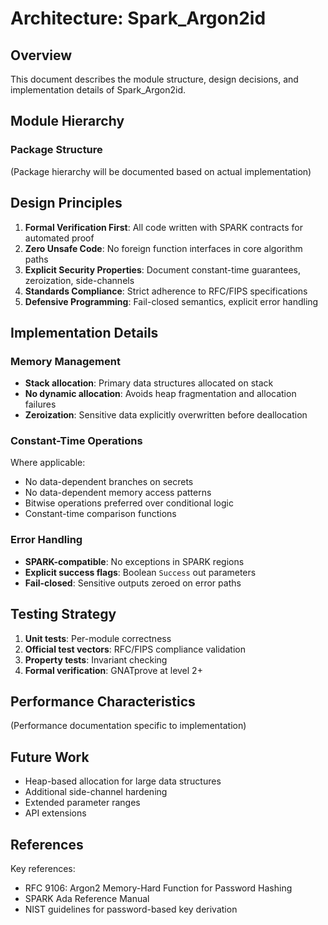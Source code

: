 # Architecture: Spark_Argon2id

## Overview

This document describes the module structure, design decisions, and implementation details of Spark_Argon2id.

## Module Hierarchy

### Package Structure

(Package hierarchy will be documented based on actual implementation)

## Design Principles

1. **Formal Verification First**: All code written with SPARK contracts for automated proof
2. **Zero Unsafe Code**: No foreign function interfaces in core algorithm paths
3. **Explicit Security Properties**: Document constant-time guarantees, zeroization, side-channels
4. **Standards Compliance**: Strict adherence to RFC/FIPS specifications
5. **Defensive Programming**: Fail-closed semantics, explicit error handling

## Implementation Details

### Memory Management

- **Stack allocation**: Primary data structures allocated on stack
- **No dynamic allocation**: Avoids heap fragmentation and allocation failures
- **Zeroization**: Sensitive data explicitly overwritten before deallocation

### Constant-Time Operations

Where applicable:
- No data-dependent branches on secrets
- No data-dependent memory access patterns
- Bitwise operations preferred over conditional logic
- Constant-time comparison functions

### Error Handling

- **SPARK-compatible**: No exceptions in SPARK regions
- **Explicit success flags**: Boolean `Success` out parameters
- **Fail-closed**: Sensitive outputs zeroed on error paths

## Testing Strategy

1. **Unit tests**: Per-module correctness
2. **Official test vectors**: RFC/FIPS compliance validation
3. **Property tests**: Invariant checking
4. **Formal verification**: GNATprove at level 2+

## Performance Characteristics

(Performance documentation specific to implementation)

## Future Work

- Heap-based allocation for large data structures
- Additional side-channel hardening
- Extended parameter ranges
- API extensions

## References

Key references:
- RFC 9106: Argon2 Memory-Hard Function for Password Hashing
- SPARK Ada Reference Manual
- NIST guidelines for password-based key derivation
